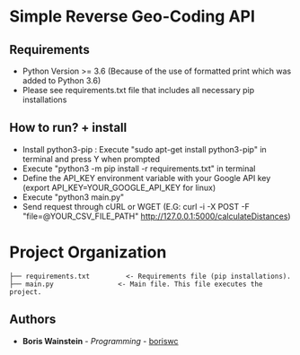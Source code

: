 # Simple Reverse Geo-Coding API

## Requirements

* Python Version >= 3.6 (Because of the use of formatted print which was added to Python 3.6)
* Please see requirements.txt file that includes all necessary pip installations

## How to run? + install
* Install python3-pip : Execute "sudo apt-get install python3-pip" in terminal and press Y when prompted
* Execute "python3 -m pip install -r requirements.txt" in terminal
* Define the API_KEY environment variable with your Google API key  (export API_KEY=YOUR_GOOGLE_API_KEY for linux)
* Execute "python3 main.py"
* Send request through cURL or WGET (E.G: curl -i -X POST -F "file=@YOUR_CSV_FILE_PATH" http://127.0.0.1:5000/calculateDistances)

# Project Organization

    ├── requirements.txt         <- Requirements file (pip installations).
    ├── main.py                <- Main file. This file executes the project.

## Authors

* **Boris Wainstein** - *Programming* - [boriswc](https://github.com/boriswc)
